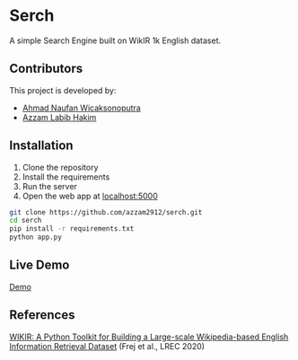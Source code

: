 # Serch
A simple Search Engine built on WikIR 1k English dataset.


## Contributors
This project is developed by:
- [Ahmad Naufan Wicaksonoputra](https://github.com/ana117)
- [Azzam Labib Hakim](https://github.com/azzam2912)


## Installation
1. Clone the repository
2. Install the requirements
3. Run the server
4. Open the web app at [localhost:5000](http://localhost:5000)

```bash
git clone https://github.com/azzam2912/serch.git
cd serch
pip install -r requirements.txt
python app.py
```


## Live Demo
[Demo](https://serch-ir.onrender.com/)


## References
[WIKIR: A Python Toolkit for Building a Large-scale Wikipedia-based English Information Retrieval Dataset](https://aclanthology.org/2020.lrec-1.237) (Frej et al., LREC 2020)
